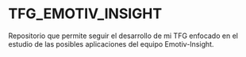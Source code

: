# TFG_EMOTIV_INSIGHT
Repositorio que permite seguir el desarrollo de mi TFG enfocado en el estudio de las posibles aplicaciones del equipo Emotiv-Insight.
